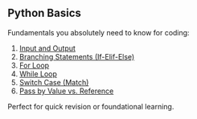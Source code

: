 ## Python Basics

Fundamentals you absolutely need to know for coding: 
1. [Input and Output](input-output.py)
2. [Branching Statements (If-Elif-Else)](if-elif-else.py)
3. [For Loop](for-loops.py)
4. [While Loop](while-loops.py)
5. [Switch Case (Match)](match.py)
6. [Pass by Value vs. Reference](pass-by-value-vs-reference.py)

Perfect for quick revision or foundational learning.
